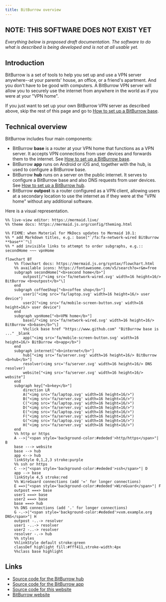 ```yaml
---
title: BitBurrow overview
---
```


## NOTE: THIS SOFTWARE DOES NOT EXIST YET

*Everything below is proposed draft documentation. The software to do what is described is being developed and is not at all usable yet.*

## Introduction

BitBurrow is a set of tools to help you set up and use a VPN server anywhere--at your parents' house, an office, or a friend's apartment. And you don't have to be good with computers. A BitBurrow VPN server will allow you to securely use the internet from anywhere in the world as if you were at your "VPN home".

If you just want to set up your own BitBurrow VPN server as described above, skip the rest of this page and go to [How to set up a BitBurrow base](base.md).

## Technical overview

BitBurrow includes four main components:

* BitBurrow **base** is a router at your VPN home that functions as a VPN server. It accepts VPN connections from user devices and forwards them to the internet. See [How to set up a BitBurrow base](base.md).
* BitBurrow **app** runs on Android or iOS and, together with the hub, is used to configure a BitBurrow base.
* BitBurrow **hub** runs on a server on the public internet. It serves to configure a BitBurrow base and also DNS requests from user devices. See [How to set up a BitBurrow hub](hub.md).
* BitBurrow **outpost** is a router configured as a VPN client, allowing users at a secondary location to use the internet as if they were at the "VPN home" without any additional software.

Here is a visual representation.

``` mermaid
%% live-view editor: https://mermaid.live/
%% theme docs: https://mermaid.js.org/config/theming.html

%% FIXME: when Material for MkDocs updates to Mermaid 10.1:
%% * add Markdown titles, e.g.: base["`/fa:fa-network-wired BitBurrow **base**`"\]
%% * add invisible links to attempt to order subgraphs, e.g.:: secondHome ~~~ vpnHome

flowchart BT
    %% flowchart docs: https://mermaid.js.org/syntax/flowchart.html
    %% available icons: https://fontawesome.com/v5/search?o=r&m=free
    subgraph secondHome["<b>second home</b>"]
        outpost[/"<img src='fa/network-wired.svg' width=16 height=16/> BitBurrow <b>outpost</b>"\]
    end
    subgraph coffeeShop["<b>coffee shop</b>"]
        user1("<img src='fa/laptop.svg' width=16 height=16/> user device")
        user2("<img src='fa/mobile-screen-button.svg' width=16 height=16/> user device")
    end
    subgraph vpnHome["<b>VPN home</b>"]
        base[/"<img src='fa/network-wired.svg' width=16 height=16/> BitBurrow <b>base</b>"\]
        %%click base href "https://www.github.com" "BitBurrow base is ..." _blank
        app("<img src='fa/mobile-screen-button.svg' width=16 height=16/> BitBurrow <b>app</b>")
    end
    subgraph internet["<b>internet</b>"]
        hub["<img src='fa/server.svg' width=16 height=16/> BitBurrow <b>hub</b>"]
        resolver(<img src='fa/server.svg' width=16 height=16/> DNS resolver)
        website["<img src='fa/server.svg' width=16 height=16/> website"]
    end
    subgraph key["<b>key</b>"]
        direction LR
        A("<img src='fa/laptop.svg' width=16 height=16/>")
        B("<img src='fa/server.svg' width=16 height=16/>")
        C("<img src='fa/laptop.svg' width=16 height=16/>")
        D("<img src='fa/server.svg' width=16 height=16/>")
        E("<img src='fa/laptop.svg' width=16 height=16/>")
        F("<img src='fa/server.svg' width=16 height=16/>")
        G("<img src='fa/laptop.svg' width=16 height=16/>")
        H("<img src='fa/server.svg' width=16 height=16/>")
    end
    %% http or https
    A -->|"<span style='background-color:#ededed'>http/https</span>"| B
    base ---> website
    base --> hub
    app <--> hub
    linkStyle 0,1,2,3 stroke:purple
    %% ssh or https
    C -->|"<span style='background-color:#ededed'>ssh</span>"| D
    app --> base
    linkStyle 4,5 stroke:red
    %% WireGuard connections (add '=' for longer connections)
    E ==>|"<span style='background-color:#ededed'>WireGuard</span>"| F
    outpost ===> base
    user1 ===> base
    user2 ===> base
    base ===> hub
    %% DNS connections (add '.' for longer connections)
    G -.->|"<span style='background-color:#ededed'>vxm.example.org DNS</span>"| H
    outpost -..-> resolver
    user1 -..-> resolver
    user2 -..-> resolver
    resolver -.-> hub
    %% styles
    %%linkStyle default stroke:green
    classDef highlight fill:#fff411,stroke-width:4px
    %%class base highlight
```

## Links

* [Source code for the BitBurrow hub](https://github.com/BitBurrow/BitBurrow)
* [Source code for the BitBurrow app](https://github.com/BitBurrow/BitBurrow/tree/main/app)
* [Source code for *this* website](https://github.com/BitBurrow/BitBurrow.github.io)
* [BitBurrow website](https://bitburrow.com)

